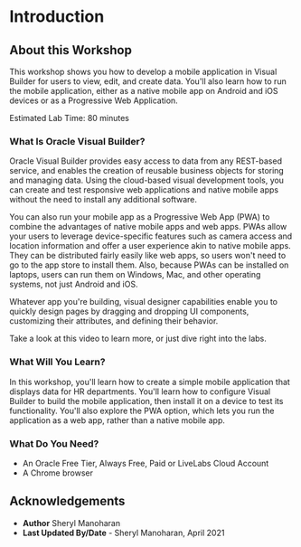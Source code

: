 # Introduction

## About this Workshop

This workshop shows you how to develop a mobile application in Visual Builder for users to view, edit, and create data. You'll also learn how to run the mobile application, either as a native mobile app on Android and iOS devices or as a Progressive Web Application.

Estimated Lab Time: 80 minutes

### What Is Oracle Visual Builder?
Oracle Visual Builder provides easy access to data from any REST-based service, and enables the creation of reusable business objects for storing and managing data. Using the cloud-based visual development tools, you can create and test responsive web applications and native mobile apps without the need to install any additional software.

You can also run your mobile app as a Progressive Web App (PWA) to combine the advantages of native mobile apps and web apps. PWAs allow your users to leverage device-specific features such as camera access and location information and offer a user experience akin to native mobile apps. They can be distributed fairly easily like web apps, so users won't need to go to the app store to install them. Also, because PWAs can be installed on laptops, users can run them on Windows, Mac, and other operating systems, not just Android and iOS.

Whatever app you're building, visual designer capabilities enable you to quickly design pages by dragging and dropping UI components, customizing their attributes, and defining their behavior.

Take a look at this video to learn more, or just dive right into the labs.

  [](youtube:Z-b0ayPRhwY)

### What Will You Learn?

In this workshop, you'll learn how to create a simple mobile application that displays data for HR departments. You'll learn how to configure Visual Builder to build the mobile application, then install it on a device to test its functionality. You'll also explore the PWA option, which lets you run the application as a web app, rather than a native mobile app.

### What Do You Need?

* An Oracle Free Tier, Always Free, Paid or LiveLabs Cloud Account
* A Chrome browser

## Acknowledgements
* **Author** Sheryl Manoharan
* **Last Updated By/Date** - Sheryl Manoharan, April 2021
